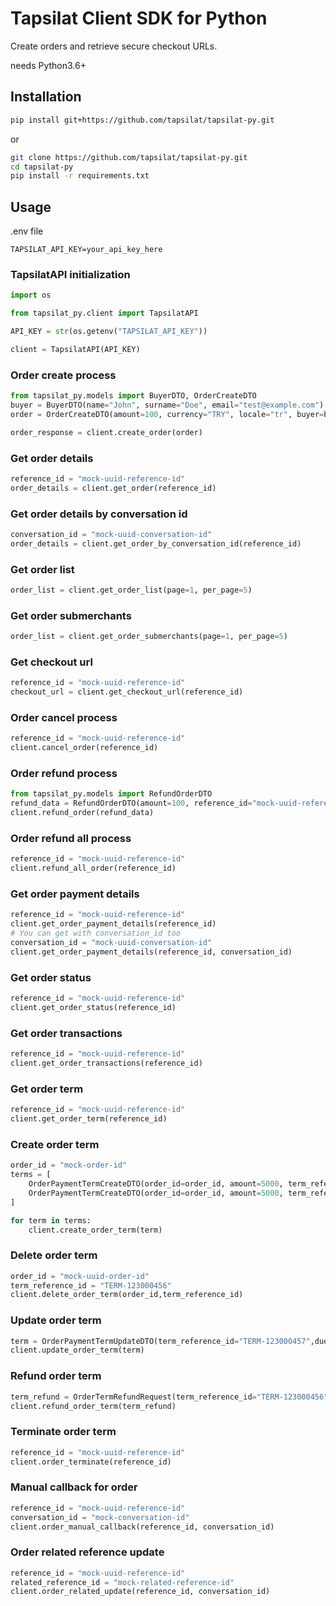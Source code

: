 # Tapsilat Client SDK for Python

Create orders and retrieve secure checkout URLs.

needs Python3.6+

## Installation
```bash
pip install git+https://github.com/tapsilat/tapsilat-py.git
```
or
```bash
git clone https://github.com/tapsilat/tapsilat-py.git
cd tapsilat-py
pip install -r requirements.txt
```


## Usage
.env file
```.env
TAPSILAT_API_KEY=your_api_key_here
```

### TapsilatAPI initialization
```python
import os

from tapsilat_py.client import TapsilatAPI

API_KEY = str(os.getenv("TAPSILAT_API_KEY"))

client = TapsilatAPI(API_KEY)
```

### Order create process
```python
from tapsilat_py.models import BuyerDTO, OrderCreateDTO
buyer = BuyerDTO(name="John", surname="Doe", email="test@example.com")
order = OrderCreateDTO(amount=100, currency="TRY", locale="tr", buyer=buyer)

order_response = client.create_order(order)
```
### Get order details
```python
reference_id = "mock-uuid-reference-id"
order_details = client.get_order(reference_id)
```
### Get order details by conversation id
```python
conversation_id = "mock-uuid-conversation-id"
order_details = client.get_order_by_conversation_id(reference_id)
```
### Get order list
```python
order_list = client.get_order_list(page=1, per_page=5)
```
### Get order submerchants
```python
order_list = client.get_order_submerchants(page=1, per_page=5)
```
### Get checkout url
```python
reference_id = "mock-uuid-reference-id"
checkout_url = client.get_checkout_url(reference_id)
```
### Order cancel process
```python
reference_id = "mock-uuid-reference-id"
client.cancel_order(reference_id)
```
### Order refund process
```python
from tapsilat_py.models import RefundOrderDTO
refund_data = RefundOrderDTO(amount=100, reference_id="mock-uuid-reference-id")
client.refund_order(refund_data)
```
### Order refund all process
```python
reference_id = "mock-uuid-reference-id"
client.refund_all_order(reference_id)
```
### Get order payment details
```python
reference_id = "mock-uuid-reference-id"
client.get_order_payment_details(reference_id)
# You can get with conversation_id too
conversation_id = "mock-uuid-conversation-id"
client.get_order_payment_details(reference_id, conversation_id)
```
### Get order status
```python
reference_id = "mock-uuid-reference-id"
client.get_order_status(reference_id)
```
### Get order transactions
```python
reference_id = "mock-uuid-reference-id"
client.get_order_transactions(reference_id)
```
### Get order term
```python
reference_id = "mock-uuid-reference-id"
client.get_order_term(reference_id)
```
### Create order term
```python
order_id = "mock-order-id"
terms = [
    OrderPaymentTermCreateDTO(order_id=order_id, amount=5000, term_reference_id="TERM-123000456",due_date="2025-10-10 00:00",term_sequence=1),
    OrderPaymentTermCreateDTO(order_id=order_id, amount=5000, term_reference_id="TERM-123000457",due_date="2025-11-10 00:00",term_sequence=2)
]

for term in terms:
    client.create_order_term(term)
```
### Delete order term
```python
order_id = "mock-uuid-order-id"
term_reference_id = "TERM-123000456"
client.delete_order_term(order_id,term_reference_id)
```
### Update order term
```python
term = OrderPaymentTermUpdateDTO(term_reference_id="TERM-123000457",due_date="2025-12-10 00:00",required=True)
client.update_order_term(term)
```
### Refund order term
```python
term_refund = OrderTermRefundRequest(term_reference_id="TERM-123000456",amount=1200)
client.refund_order_term(term_refund)
```
### Terminate order term
```python
reference_id = "mock-uuid-reference-id"
client.order_terminate(reference_id)
```
### Manual callback for order
```python
reference_id = "mock-uuid-reference-id"
conversation_id = "mock-conversation-id"
client.order_manual_callback(reference_id, conversation_id)
```
### Order related reference update
```python
reference_id = "mock-uuid-reference-id"
related_reference_id = "mock-related-reference-id"
client.order_related_update(reference_id, conversation_id)
```
